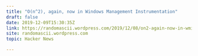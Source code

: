 ```yaml
---
title: "O(n^2), again, now in Windows Management Instrumentation"
draft: false
date: 2019-12-09T15:30:35Z
link: https://randomascii.wordpress.com/2019/12/08/on2-again-now-in-wmi/?utm_medium=RSS&utm_source=hune
site: randomascii.wordpress.com
topic: Hacker News  

---
```

